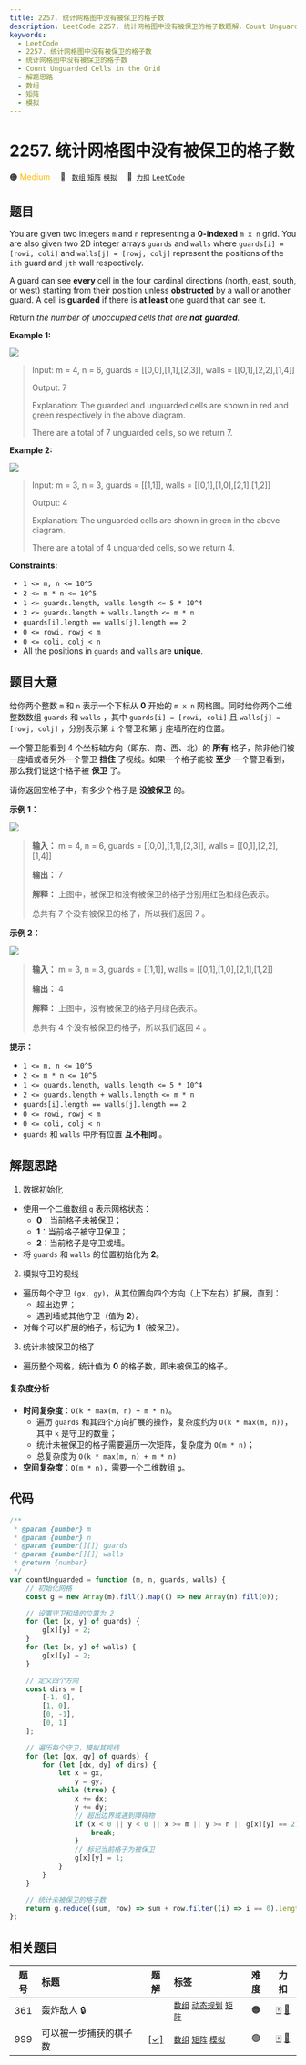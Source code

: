 ```yaml
---
title: 2257. 统计网格图中没有被保卫的格子数
description: LeetCode 2257. 统计网格图中没有被保卫的格子数题解，Count Unguarded Cells in the Grid，包含解题思路、复杂度分析以及完整的 JavaScript 代码实现。
keywords:
  - LeetCode
  - 2257. 统计网格图中没有被保卫的格子数
  - 统计网格图中没有被保卫的格子数
  - Count Unguarded Cells in the Grid
  - 解题思路
  - 数组
  - 矩阵
  - 模拟
---
```


# 2257. 统计网格图中没有被保卫的格子数

🟠 <font color=#ffb800>Medium</font>&emsp; 🔖&ensp; [`数组`](/tag/array.md) [`矩阵`](/tag/matrix.md) [`模拟`](/tag/simulation.md)&emsp; 🔗&ensp;[`力扣`](https://leetcode.cn/problems/count-unguarded-cells-in-the-grid) [`LeetCode`](https://leetcode.com/problems/count-unguarded-cells-in-the-grid)

## 题目

You are given two integers `m` and `n` representing a **0-indexed** `m x n`
grid. You are also given two 2D integer arrays `guards` and `walls` where
`guards[i] = [rowi, coli]` and `walls[j] = [rowj, colj]` represent the
positions of the `ith` guard and `jth` wall respectively.

A guard can see **every** cell in the four cardinal directions (north, east,
south, or west) starting from their position unless **obstructed** by a wall
or another guard. A cell is **guarded** if there is **at least** one guard
that can see it.

Return _the number of unoccupied cells that are **not** **guarded**._

**Example 1:**

![](https://assets.leetcode.com/uploads/2022/03/10/example1drawio2.png)

> Input: m = 4, n = 6, guards = [[0,0],[1,1],[2,3]], walls = [[0,1],[2,2],[1,4]]
>
> Output: 7
>
> Explanation: The guarded and unguarded cells are shown in red and green respectively in the above diagram.
>
> There are a total of 7 unguarded cells, so we return 7.

**Example 2:**

![](https://assets.leetcode.com/uploads/2022/03/10/example2drawio.png)

> Input: m = 3, n = 3, guards = [[1,1]], walls = [[0,1],[1,0],[2,1],[1,2]]
>
> Output: 4
>
> Explanation: The unguarded cells are shown in green in the above diagram.
>
> There are a total of 4 unguarded cells, so we return 4.

**Constraints:**

- `1 <= m, n <= 10^5`
- `2 <= m * n <= 10^5`
- `1 <= guards.length, walls.length <= 5 * 10^4`
- `2 <= guards.length + walls.length <= m * n`
- `guards[i].length == walls[j].length == 2`
- `0 <= rowi, rowj < m`
- `0 <= coli, colj < n`
- All the positions in `guards` and `walls` are **unique**.

## 题目大意

给你两个整数 `m` 和 `n` 表示一个下标从 **0** 开始的 `m x n` 网格图。同时给你两个二维整数数组 `guards` 和
`walls` ，其中 `guards[i] = [rowi, coli]` 且 `walls[j] = [rowj, colj]` ，分别表示第 `i`
个警卫和第 `j` 座墙所在的位置。

一个警卫能看到 4 个坐标轴方向（即东、南、西、北）的 **所有** 格子，除非他们被一座墙或者另外一个警卫 **挡住** 了视线。如果一个格子能被
**至少** 一个警卫看到，那么我们说这个格子被 **保卫** 了。

请你返回空格子中，有多少个格子是 **没被保卫** 的。

**示例 1：**

![](https://assets.leetcode.com/uploads/2022/03/10/example1drawio2.png)

> **输入：** m = 4, n = 6, guards = [[0,0],[1,1],[2,3]], walls = [[0,1],[2,2],[1,4]]
>
> **输出：** 7
>
> **解释：** 上图中，被保卫和没有被保卫的格子分别用红色和绿色表示。
>
> 总共有 7 个没有被保卫的格子，所以我们返回 7 。

**示例 2：**

![](https://assets.leetcode.com/uploads/2022/03/10/example2drawio.png)

> **输入：** m = 3, n = 3, guards = [[1,1]], walls = [[0,1],[1,0],[2,1],[1,2]]
>
> **输出：** 4
>
> **解释：** 上图中，没有被保卫的格子用绿色表示。
>
> 总共有 4 个没有被保卫的格子，所以我们返回 4 。

**提示：**

- `1 <= m, n <= 10^5`
- `2 <= m * n <= 10^5`
- `1 <= guards.length, walls.length <= 5 * 10^4`
- `2 <= guards.length + walls.length <= m * n`
- `guards[i].length == walls[j].length == 2`
- `0 <= rowi, rowj < m`
- `0 <= coli, colj < n`
- `guards` 和 `walls` 中所有位置 **互不相同** 。

## 解题思路

1. 数据初始化

- 使用一个二维数组 `g` 表示网格状态：
  - **0**：当前格子未被保卫；
  - **1**：当前格子被守卫保卫；
  - **2**：当前格子是守卫或墙。
- 将 `guards` 和 `walls` 的位置初始化为 **2**。

2. 模拟守卫的视线

- 遍历每个守卫 `(gx, gy)`，从其位置向四个方向（上下左右）扩展，直到：
  - 超出边界；
  - 遇到墙或其他守卫（值为 **2**）。
- 对每个可以扩展的格子，标记为 **1**（被保卫）。

3. 统计未被保卫的格子

- 遍历整个网格，统计值为 **0** 的格子数，即未被保卫的格子。

#### 复杂度分析

- **时间复杂度**：`O(k * max(m, n) + m * n)`。
  - 遍历 `guards` 和其四个方向扩展的操作，复杂度约为 `O(k * max(m, n))`，其中 `k` 是守卫的数量；
  - 统计未被保卫的格子需要遍历一次矩阵，复杂度为 `O(m * n)`；
  - 总复杂度为 `O(k * max(m, n) + m * n)`
- **空间复杂度**：`O(m * n)`，需要一个二维数组 `g`。

## 代码

```javascript
/**
 * @param {number} m
 * @param {number} n
 * @param {number[][]} guards
 * @param {number[][]} walls
 * @return {number}
 */
var countUnguarded = function (m, n, guards, walls) {
	// 初始化网格
	const g = new Array(m).fill().map(() => new Array(n).fill(0));

	// 设置守卫和墙的位置为 2
	for (let [x, y] of guards) {
		g[x][y] = 2;
	}
	for (let [x, y] of walls) {
		g[x][y] = 2;
	}

	// 定义四个方向
	const dirs = [
		[-1, 0],
		[1, 0],
		[0, -1],
		[0, 1]
	];

	// 遍历每个守卫，模拟其视线
	for (let [gx, gy] of guards) {
		for (let [dx, dy] of dirs) {
			let x = gx,
				y = gy;
			while (true) {
				x += dx;
				y += dy;
				// 超出边界或遇到障碍物
				if (x < 0 || y < 0 || x >= m || y >= n || g[x][y] == 2) {
					break;
				}
				// 标记当前格子为被保卫
				g[x][y] = 1;
			}
		}
	}

	// 统计未被保卫的格子数
	return g.reduce((sum, row) => sum + row.filter((i) => i == 0).length, 0);
};
```

## 相关题目

<!-- prettier-ignore -->
| 题号 | 标题 | 题解 | 标签 | 难度 | 力扣 |
| :------: | :------ | :------: | :------ | :------: | :------: |
| 361 | 轰炸敌人 🔒 |  |  [`数组`](/tag/array.md) [`动态规划`](/tag/dynamic-programming.md) [`矩阵`](/tag/matrix.md) | 🟠 | [🀄️](https://leetcode.cn/problems/bomb-enemy) [🔗](https://leetcode.com/problems/bomb-enemy) |
| 999 | 可以被一步捕获的棋子数 | [[✓]](/problem/0999.md) |  [`数组`](/tag/array.md) [`矩阵`](/tag/matrix.md) [`模拟`](/tag/simulation.md) | 🟢 | [🀄️](https://leetcode.cn/problems/available-captures-for-rook) [🔗](https://leetcode.com/problems/available-captures-for-rook) |
